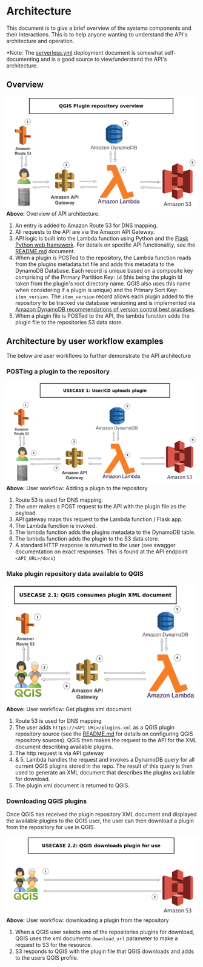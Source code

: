 # Architecture
This document is to give a brief overview of the systems components and their interactions.
This is to help anyone wanting to understand the API's architecture and operation. 

\*Note: The [serverless.yml](/serverless.yml) deployment document is somewhat self-documenting
and is a good source to view/understand the API's architecture. 

## Overview
![image](/documentation/overview.png)
**Above:** Overview of API architecture.  
 
1. An entry is added to Amazon Route 53 for DNS mapping.
2. All requests to the API are via the Amazon API Gateway.
3. API logic is built into the Lambda function using Python and the 
 [Flask Python web framework](https://www.palletsprojects.com/p/flask/). For details on specific API functionality, see the [README.md](https://github.com/linz/qgis-plugin-repository/blob/master/README.md#repository-api) document. 
4. When a plugin is POSTed to the repository, the Lambda function reads 
from the plugins metadata.txt file and adds this metadata to the DynamoDB Database. Each record is unique based on a composite key comprising of the  Primary Partition Key: `id` (this being the plugin Id taken from the plugin's root directory name. QGIS also uses this name when considering if a plugin is unique) and the Primary Sort Key: `item_version`. The `item_version` record 
allows each plugin added to the repository to be tracked via database versioning and is implemented via [Amazon DynamoDB recommendations of version control best practises](https://docs.aws.amazon.com/amazondynamodb/latest/developerguide/bp-sort-keys.html#bp-sort-keys-version-control).
5. When a plugin file is POSTed to the API, the lambda function adds the plugin file to the repositories S3 data store. 

## Architecture by user workflow examples
The below are user workflows to further demonstrate the API architecture 

### POSTing a plugin to the repository

![image](/documentation/postplugin.png)
**Above:** User workflow: Adding a plugin to the repository

1. Route 53 is used for DNS mapping.
2. The user makes a POST request to the API with the plugin file as the payload. 
3. API gateway maps this request to the Lambda function / Flask app.
4. The Lambda function is invoked.
5. The lambda function adds the plugins metadata to the DynamoDB table.
6. The lambda function adds the plugin to the S3 data store.
7. A standard HTTP response is returned to the user (see swagger documentation on exact responses.
This is found at the API endpoint `<API_URL>/docs`)

### Make plugin repository data available to QGIS

![image](/documentation/getxml.png)
**Above:** User workflow: Get plugins xml document

1. Route 53 is used for DNS mapping
2. The user adds `https://<API URL>/plugins.xml` as a QGIS plugin repository source (see the [README.md](https://github.com/linz/qgis-plugin-repository/blob/master/README.md#consuming-the-qgis-plugins) 
for details on configuring QGIS repository sources). QGIS then makes the request to the 
API for the XML document describing available plugins. 
3. The http request is via API gateway
4. & 5. Lambda handles the request and invokes a DynamoDB query for all current QGIS plugins stored 
in the repo. The result of this query is then used to generate an XML document that describes the plugins available for download.
6. The plugin xml document is returned to QGIS.


### Downloading QGIS plugins
Once QGIS has received the plugin repository XML document and displayed the available plugins
 to the QGIS user, the user can then download a plugin from the repository for use in QGIS. 

![image](/documentation/download_plugin.png)
**Above:** User workflow: downloading a plugin from the repository


1. When a QGIS user selects one of the repositories plugins for download, QGIS uses the 
xml documents `download_url` parameter to make a request to S3 for the resource.
2. S3 responds to QGIS with the plugin file that QGIS downloads and adds to the users QGIS 
profile. 


